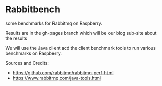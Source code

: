# Rabbitbench

some benchmarks for Rabbitmq on Raspberry.

Results are in the gh-pages branch which will be our blog sub-site about the results

We will use the Java client acd the client benchmark tools to run various benchmarks on Raspberry.

Sources and Credits: 

- https://github.com/rabbitmq/rabbitmq-perf-html
- https://www.rabbitmq.com/java-tools.html